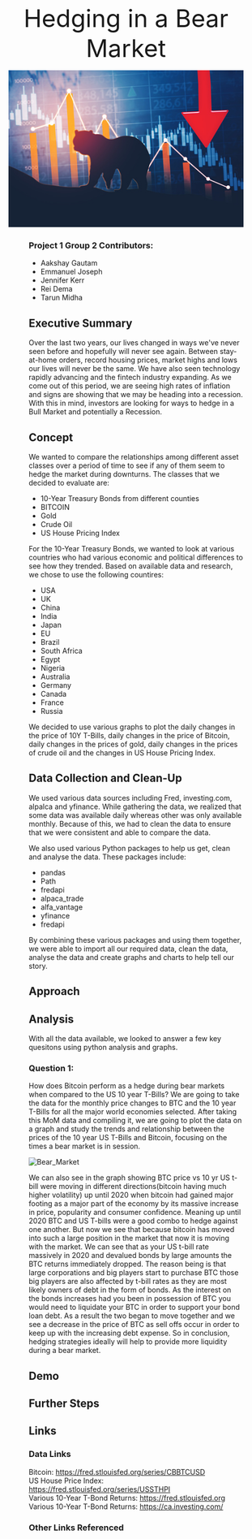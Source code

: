 <font size="20"> <dir align="center">  Hedging in a Bear Market </font>

![Bear_Market](Images/Bear_Market.png)

<dir align="left">

### Project 1 Group 2 Contributors:
* Aakshay Gautam
* Emmanuel Joseph
* Jennifer Kerr
* Rei Dema
* Tarun Midha

## **Executive Summary**

Over the last two years, our lives changed in ways we've never seen before and hopefully will never see again.  Between stay-at-home orders, record housing prices, market highs and lows our lives will never be the same.  We have also seen technology rapidly advancing and the fintech industry expanding.  As we come out of this period, we are seeing high rates of inflation and signs are showing that we may be heading into a recession.  With this in mind, investors are looking for ways to hedge in a Bull Market and potentially a Recession.
  
## **Concept**
We wanted to compare the relationships among different asset classes over a period of time to see if any of them seem to hedge the market during downturns.  The classes that we decided to evaluate are:
* 10-Year Treasury Bonds from different counties
* BITCOIN
* Gold 
* Crude Oil 
* US House Pricing Index

For the 10-Year Treasury Bonds, we wanted to look at various countries who had various economic and political differences to see how they trended.  Based on available data and research, we chose to use the following countires:
* USA
* UK
* China
* India
* Japan
* EU
* Brazil
* South Africa
* Egypt
* Nigeria
* Australia
* Germany
* Canada
* France
* Russia

We decided to use various graphs to plot the daily changes in the price of 10Y T-Bills, daily changes in the price of Bitcoin, daily changes in the prices of gold, daily changes in the prices of crude oil and the changes in US House Pricing Index.

## **Data Collection and Clean-Up**
We used various data sources including Fred, investing.com, alpalca and yfinance.  While gathering the data, we realized that some data was available daily whereas other was only available monthly.  Because of this, we had to clean the data to ensure that we were consistent and able to compare the data.  

We also used various Python packages to help us get, clean and analyse the data.  These packages include:
* pandas
* Path
* fredapi
* alpaca_trade
* alfa_vantage
* yfinance 
* fredapi

By combining these various packages and using them together, we were able to import all our required data, clean the data, analyse the data and create graphs and charts to help tell our story.


## **Approach**





## **Analysis**
With all the data available, we looked to answer a few key quesitons using python analysis and graphs.

### Question 1:
How does Bitcoin perform as a hedge during bear markets when compared to the US 10 year T-Bills? 
We are going to take the data for the monthly price changes to BTC and the 10 year T-Bills for all the major world economies selected.
After taking this MoM data and compiling it, we are going to plot the data on a graph and study the trends and relationship between the prices of the 10 year US T-Bills and Bitcoin, focusing on the times a bear market is in session.

![Bear_Market](Q1_Returns_Bear_Mkt.png)

We can also see in the graph showing BTC price vs 10 yr US  t-bill 
were moving in different directions(bitcoin having much higher volatility) up until 2020 when bitcoin had gained major footing as a major part of the economy
by its massive increase in price, popularity and consumer confidence. Meaning up until 2020 BTC and US T-bills were a good combo to hedge against one another.
But now we see that because bitcoin has moved into such a large position in the market that now it is moving with the market. We can see that as your US t-bill rate
massively in 2020 and devalued bonds by large amounts the BTC returns immediately dropped. The reason being is that large corporations and big players start to
purchase BTC those big players are also affected by t-bill rates as they are most likely owners of debt in the form of bonds. As the interest on the bonds increases
had you been in possession of BTC you would need to liquidate your BTC in order to support your bond loan debt. As a result the two began to move together
and we see a decrease in the price of BTC as sell offs occur in order to keep up with the increasing debt expense. So in conclusion, hedging strategies ideally will help to 
provide more liquidity during a bear market. 



## **Demo**





## **Further Steps**

  
  
## **Links**
### Data Links
Bitcoin: https://fred.stlouisfed.org/series/CBBTCUSD <br>
US House Price Index: https://fred.stlouisfed.org/series/USSTHPI  <br>
Various 10-Year T-Bond Returns: https://fred.stlouisfed.org <br>
Various 10-Year T-Bond Returns: https://ca.investing.com/

### Other Links Referenced



